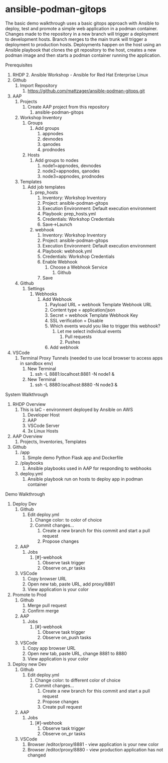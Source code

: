 # ansible-podman-gitops
The basic demo walkthrough uses a basic gitops approach with Ansible to deploy, test and promote a simple web application in a podman container. Changes made to the repository in a new branch will trigger a deployment to development hosts. Branch merges to the main trunk will trigger a deployment to production hosts. Deployments happen on the host using an Ansible playbook that clones the git repository to the host, creates a new podman image and then starts a podman container running the application. 

Prerequisites
1. RHDP
    2. Ansible Workshop - Ansible for Red Hat Enterprise Linux  
2. Github
    1. Import Repository
        1. https://github.com/mattzager/ansible-podman-gitops.git
3. AAP
    1. Projects
        1. Create AAP project from this repository
            1. ansible-podman-gitops
    2. Workshop Inventory
        1. Groups
            1. Add groups
                1. appnodes
                2. devnodes
                3. qanodes
                4. prodnodes
        2. Hosts
            1. Add groups to nodes
                1. node1=appnodes, devnodes
                2. node2=appnodes, qanodes
                3. node3=appnodes, prodnodes
    3. Templates
        1. Add job templates
            1. prep_hosts
                1. Inventory: Workshop Inventory
                2. Project: ansible-podman-gitops
                3. Execution Environment: Default execution environment
                4. Playbook: prep_hosts.yml
                5. Credentials: Workshop Credentials
                6. Save->Launch
            2. webhook
                1. Inventory: Workshop Inventory
                2. Project: ansible-podman-gitops
                3. Execution Environment: Default execution environment
                4. Playbook: webhook.yml
                5. Credentials: Workshop Credentials
                6. Enable Webhook
                    1. Choose a Webhook Service
                        1. Github
                7. Save
    4. Github
        1. Settings
            1. Webhooks
                1. Add Webhook
                    1. Payload URL = webhook Template Webhook URL
                    2. Content type = application/json
                    3. Secret = webhook Template Webhook Key
                    4. SSL verification = Disable
                    5. Which events would you like to trigger this webhook?
                        1. Let me select individual events
                            1. Pull requests
                            2. Pushes
                    6. Add webhook
4. VSCode
    1. Terminal Proxy Tunnels (needed to use local browser to access apps in sandbox env)
        1. New Terminal
            1. ssh -L 8881:localhost:8881 -N node1 &
        2. New Terminal
            1. ssh -L 8880:localhost:8880 -N node3 &

System Walkthrough
1. RHDP Overview
    1. This is IaC - environment deployed by Ansible on AWS
        1. Developer Host
        2. AAP
        3. VSCode Server
        4. 3x Linux Hosts
2. AAP Overview
    1. Projects, Inventories, Templates
3. Github
    1. /app
        1. Simple demo Python Flask app and Dockerfile
    2. /playbooks
        1. Ansible playbooks used in AAP for responding to webhooks
    3. deploy.yml
        1. Ansible playbook run on hosts to deploy app in podman container

Demo Walkthrough
1. Deploy Dev
    1. Github
        1. Edit deploy.yml
            1. Change color: to color of choice
            2. Commit changes…
                1. Create a new branch for this commit and start a pull request
                2. Propose changes
    2. AAP
        1. Jobs
            1. [#]-webhook
                1. Observe task trigger
                2. Observe on_pr tasks
    3. VSCode
        1. Copy browser URL
        2. Open new tab, paste URL, add proxy/8881
        3. View application is your color
2. Promote to Prod
    1. Github 
        1. Merge pull request
        2. Confirm merge
    2. AAP
        1. Jobs
            1. [#]-webhook
                1. Observe task trigger
                2. Observe on_push tasks
    3. VSCode
        1. Copy app browser URL
        2. Open new tab, paste URL, change 8881 to 8880
        3. View application is your color
3. Deploy new Dev
    1. Github
        1. Edit deploy.yml
            1. Change color: to different color of choice
            2. Commit changes…
                1. Create a new branch for this commit and start a pull request
                2. Propose changes
                3. Create pull request
    2. AAP
        1. Jobs
            1. [#]-webhook
                1. Observe task trigger
                2. Observe on_pr tasks
    3. VSCode
        1. Browser /editor/proxy/8881 - view application is your new color
        2. Browser /editor/proxy/8880 - view production application has not changed
